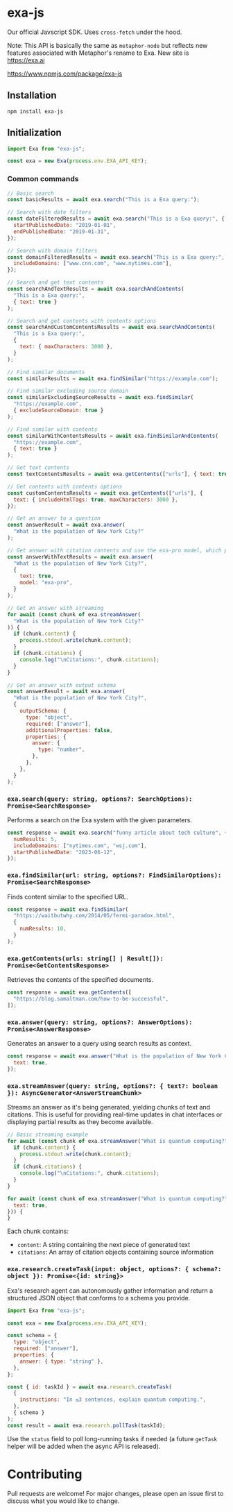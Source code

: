 # exa-js

Our official Javscript SDK. Uses `cross-fetch` under the hood.

Note: This API is basically the same as `metaphor-node` but reflects new
features associated with Metaphor's rename to Exa. New site is https://exa.ai

https://www.npmjs.com/package/exa-js

## Installation

```
npm install exa-js
```

## Initialization

```js
import Exa from "exa-js";

const exa = new Exa(process.env.EXA_API_KEY);
```

### Common commands

```js
// Basic search
const basicResults = await exa.search("This is a Exa query:");

// Search with date filters
const dateFilteredResults = await exa.search("This is a Exa query:", {
  startPublishedDate: "2019-01-01",
  endPublishedDate: "2019-01-31",
});

// Search with domain filters
const domainFilteredResults = await exa.search("This is a Exa query:", {
  includeDomains: ["www.cnn.com", "www.nytimes.com"],
});

// Search and get text contents
const searchAndTextResults = await exa.searchAndContents(
  "This is a Exa query:",
  { text: true }
);

// Search and get contents with contents options
const searchAndCustomContentsResults = await exa.searchAndContents(
  "This is a Exa query:",
  {
    text: { maxCharacters: 3000 },
  }
);

// Find similar documents
const similarResults = await exa.findSimilar("https://example.com");

// Find similar excluding source domain
const similarExcludingSourceResults = await exa.findSimilar(
  "https://example.com",
  { excludeSourceDomain: true }
);

// Find similar with contents
const similarWithContentsResults = await exa.findSimilarAndContents(
  "https://example.com",
  { text: true }
);

// Get text contents
const textContentsResults = await exa.getContents(["urls"], { text: true });

// Get contents with contents options
const customContentsResults = await exa.getContents(["urls"], {
  text: { includeHtmlTags: true, maxCharacters: 3000 },
});

// Get an answer to a question
const answerResult = await exa.answer(
  "What is the population of New York City?"
);

// Get answer with citation contents and use the exa-pro model, which passes 2 extra queries to exa to increase coverage of the search space.
const answerWithTextResults = await exa.answer(
  "What is the population of New York City?",
  {
    text: true,
    model: "exa-pro",
  }
);

// Get an answer with streaming
for await (const chunk of exa.streamAnswer(
  "What is the population of New York City?"
)) {
  if (chunk.content) {
    process.stdout.write(chunk.content);
  }
  if (chunk.citations) {
    console.log("\nCitations:", chunk.citations);
  }
}

// Get an answer with output schema
const answerResult = await exa.answer(
  "What is the population of New York City?",
  {
    outputSchema: {
      type: "object",
      required: ["answer"],
      additionalProperties: false,
      properties: {
        answer: {
          type: "number",
        },
      },
    },
  }
);
```

### `exa.search(query: string, options?: SearchOptions): Promise<SearchResponse>`

Performs a search on the Exa system with the given parameters.

```javascript
const response = await exa.search("funny article about tech culture", {
  numResults: 5,
  includeDomains: ["nytimes.com", "wsj.com"],
  startPublishedDate: "2023-06-12",
});
```

### `exa.findSimilar(url: string, options?: FindSimilarOptions): Promise<SearchResponse>`

Finds content similar to the specified URL.

```javascript
const response = await exa.findSimilar(
  "https://waitbutwhy.com/2014/05/fermi-paradox.html",
  {
    numResults: 10,
  }
);
```

### `exa.getContents(urls: string[] | Result[]): Promise<GetContentsResponse>`

Retrieves the contents of the specified documents.

```javascript
const response = await exa.getContents([
  "https://blog.samaltman.com/how-to-be-successful",
]);
```

### `exa.answer(query: string, options?: AnswerOptions): Promise<AnswerResponse>`

Generates an answer to a query using search results as context.

```javascript
const response = await exa.answer("What is the population of New York City?", {
  text: true,
});
```

### `exa.streamAnswer(query: string, options?: { text?: boolean }): AsyncGenerator<AnswerStreamChunk>`

Streams an answer as it's being generated, yielding chunks of text and citations. This is useful for providing real-time updates in chat interfaces or displaying partial results as they become available.

```javascript
// Basic streaming example
for await (const chunk of exa.streamAnswer("What is quantum computing?")) {
  if (chunk.content) {
    process.stdout.write(chunk.content);
  }
  if (chunk.citations) {
    console.log("\nCitations:", chunk.citations);
  }
}

for await (const chunk of exa.streamAnswer("What is quantum computing?", {
  text: true,
})) {
}
```

Each chunk contains:

- `content`: A string containing the next piece of generated text
- `citations`: An array of citation objects containing source information

### `exa.research.createTask(input: object, options?: { schema?: object }): Promise<{id: string}>`

Exa's research agent can autonomously gather information and return a structured JSON object that conforms to a schema you provide.

```javascript
import Exa from "exa-js";

const exa = new Exa(process.env.EXA_API_KEY);

const schema = {
  type: "object",
  required: ["answer"],
  properties: {
    answer: { type: "string" },
  },
};

const { id: taskId } = await exa.research.createTask(
  {
    instructions: "In ≤3 sentences, explain quantum computing.",
  },
  { schema }
);
const result = await exa.research.pollTask(taskId);
```

Use the `status` field to poll long-running tasks if needed (a future `getTask` helper will be added when the async API is released).

# Contributing

Pull requests are welcome! For major changes, please open an issue first to discuss what you would like to change.
